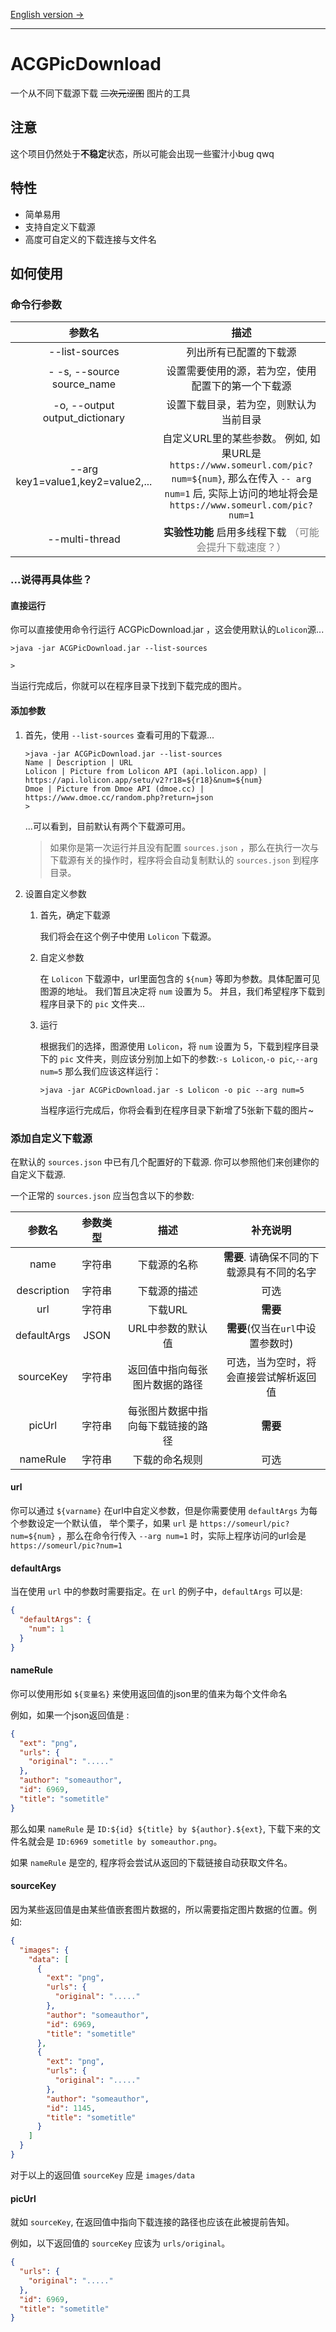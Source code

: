 [English version ->](https://github.com/zxzxy/ACGPicDownload/blob/master/README.en.md)

--------------------

# ACGPicDownload

一个从不同下载源下载 ~~二次元涩图~~ 图片的工具

## 注意

这个项目仍然处于**不稳定**状态，所以可能会出现一些蜜汁小bug qwq

## 特性

- 简单易用
- 支持自定义下载源
- 高度可自定义的下载连接与文件名

## 如何使用

### 命令行参数

|                参数名                |                                                                     描述                                                                     |
|:---------------------------------:|:------------------------------------------------------------------------------------------------------------------------------------------:|
|          --list-sources           |                                                                列出所有已配置的下载源                                                                 |
|    - -s, --source source_name     |                                                         设置需要使用的源，若为空，使用配置下的第一个下载源                                                          |
|  -o, --output output_dictionary   |                                                            设置下载目录，若为空，则默认为当前目录                                                             |
| --arg key1=value1,key2=value2,... | 自定义URL里的某些参数。 例如, 如果URL是 `https://www.someurl.com/pic?num=${num}`, 那么在传入 `-- arg num=1` 后, 实际上访问的地址将会是 `https://www.someurl.com/pic?num=1` |
|--multi-thread|**实验性功能** 启用多线程下载 <font color=grey>（可能会提升下载速度？）</font>|

### ...说得再具体些？

#### 直接运行

你可以直接使用命令行运行 ACGPicDownload.jar ，这会使用默认的`Lolicon`源...

```shell
>java -jar ACGPicDownload.jar --list-sources

>
```

当运行完成后，你就可以在程序目录下找到下载完成的图片。

#### 添加参数

1. 首先，使用 `--list-sources` 查看可用的下载源...

    ```shell
    >java -jar ACGPicDownload.jar --list-sources
    Name | Description | URL
    Lolicon | Picture from Lolicon API (api.lolicon.app) | https://api.lolicon.app/setu/v2?r18=${r18}&num=${num}
    Dmoe | Picture from Dmoe API (dmoe.cc) | https://www.dmoe.cc/random.php?return=json
    >
    ```

    ...可以看到，目前默认有两个下载源可用。

    > 如果你是第一次运行并且没有配置 `sources.json` ，那么在执行一次与下载源有关的操作时，程序将会自动复制默认的 `sources.json` 到程序目录。

2. 设置自定义参数

   1. 首先，确定下载源
   
      我们将会在这个例子中使用 `Lolicon` 下载源。
   
   2. 自定义参数
   
        在 `Lolicon` 下载源中，url里面包含的 `${num}` 等即为参数。具体配置可见图源的地址。 我们暂且决定将 `num` 设置为 5。
        并且，我们希望程序下载到程序目录下的 `pic` 文件夹...
   
   3. 运行
        
        根据我们的选择，图源使用 `Lolicon`，将 `num` 设置为 5，下载到程序目录下的 `pic` 文件夹，则应该分别加上如下的参数:`-s Lolicon`,`-o pic`,`--arg num=5`
        那么我们应该这样运行：
   
        ```shell
        >java -jar ACGPicDownload.jar -s Lolicon -o pic --arg num=5
        ```

        当程序运行完成后，你将会看到在程序目录下新增了5张新下载的图片~

### 添加自定义下载源

在默认的 `sources.json` 中已有几个配置好的下载源. 你可以参照他们来创建你的自定义下载源.

一个正常的 `sources.json` 应当包含以下的参数:

|     参数名     | 参数类型 |        描述         |           补充说明           |
|:-----------:|:----:|:-----------------:|:------------------------:|
|    name     | 字符串  |      下载源的名称       | **需要**. 请确保不同的下载源具有不同的名字 |
| description | 字符串  |      下载源的描述       |            可选            |
|     url     | 字符串  |       下载URL       |          **需要**          |
| defaultArgs | JSON |    URL中参数的默认值     |  **需要**(仅当在`url`中设置参数时)  |
|  sourceKey  | 字符串  |  返回值中指向每张图片数据的路径  |   可选，当为空时，将会直接尝试解析返回值    |
|   picUrl    | 字符串  | 每张图片数据中指向每下载链接的路径 |          **需要**          |
|  nameRule   | 字符串  |      下载的命名规则      |            可选            |

#### url

你可以通过 `${varname}` 在url中自定义参数，但是你需要使用 `defaultArgs` 为每个参数设定一个默认值，
举个栗子，如果 `url` 是 `https://someurl/pic?num=${num}` ，那么在命令行传入 `--arg num=1` 时，实际上程序访问的url会是 `https://someurl/pic?num=1`

#### defaultArgs

当在使用 `url` 中的参数时需要指定。在 `url` 的例子中，`defaultArgs` 可以是:

```json
{
  "defaultArgs": {
    "num": 1
  }
}
```

#### nameRule

你可以使用形如 `${变量名}` 来使用返回值的json里的值来为每个文件命名

例如，如果一个json返回值是 :

```json
{
  "ext": "png",
  "urls": {
    "original": "....."
  },
  "author": "someauthor",
  "id": 6969,
  "title": "sometitle"
}
```

那么如果 `nameRule` 是 `ID:${id} ${title} by ${author}.${ext}`, 下载下来的文件名就会是 `ID:6969 sometitle by someauthor.png`。

如果 `nameRule` 是空的, 程序将会尝试从返回的下载链接自动获取文件名。

#### sourceKey

因为某些返回值是由某些值嵌套图片数据的，所以需要指定图片数据的位置。例如:

```json
{
  "images": {
    "data": [
      {
        "ext": "png",
        "urls": {
          "original": "....."
        },
        "author": "someauthor",
        "id": 6969,
        "title": "sometitle"
      },
      {
        "ext": "png",
        "urls": {
          "original": "....."
        },
        "author": "someauthor",
        "id": 1145,
        "title": "sometitle"
      }
    ]
  }
}
```

对于以上的返回值 `sourceKey` 应是 `images/data`

#### picUrl

就如 `sourceKey`, 在返回值中指向下载连接的路径也应该在此被提前告知。

例如，以下返回值的 `sourceKey` 应该为 `urls/original`。

```json
{
  "urls": {
    "original": "....."
  },
  "id": 6969,
  "title": "sometitle"
}
```
